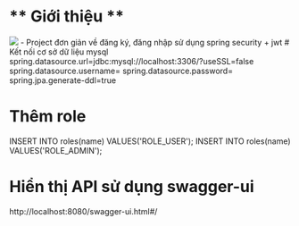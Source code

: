 # ** Giới thiệu **
<img src="https://i.ytimg.com/vi/JPED8CG8G2w/maxresdefault.jpg">
- Project đơn giản về đăng ký, đăng nhập sử dụng spring security + jwt
# Kết nối cơ sở dữ liệu mysql
spring.datasource.url=jdbc:mysql://localhost:3306/<tên database>?useSSL=false
spring.datasource.username=<username>
spring.datasource.password=<password>
spring.jpa.generate-ddl=true
  
# Thêm role
INSERT INTO roles(name) VALUES('ROLE_USER');
INSERT INTO roles(name) VALUES('ROLE_ADMIN');

# Hiển thị API sử dụng swagger-ui
http://localhost:8080/swagger-ui.html#/

